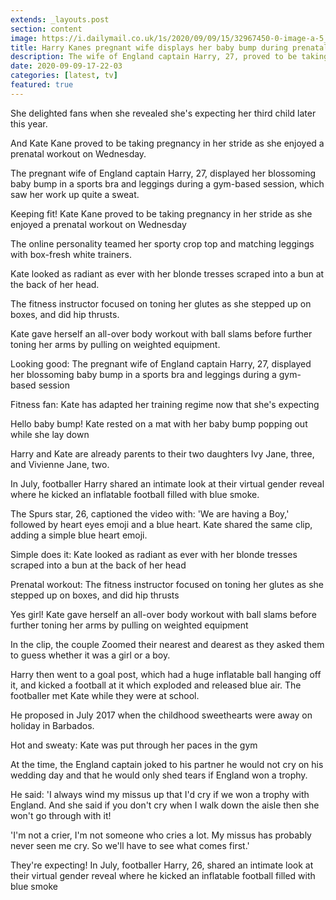 ```yaml
---
extends: _layouts.post
section: content
image: https://i.dailymail.co.uk/1s/2020/09/09/15/32967450-0-image-a-5_1599660999486.jpg 
title: Harry Kanes pregnant wife displays her baby bump during prenatal workout  
description: The wife of England captain Harry, 27, proved to be taking pregnancy in her stride as she enjoyed a prenatal workout on Wednesday. 
date: 2020-09-09-17-22-03 
categories: [latest, tv] 
featured: true 
--- 
```

She delighted fans when she revealed she's expecting her third child later this year. 

And Kate Kane proved to be taking pregnancy in her stride as she enjoyed a prenatal workout on Wednesday.

The pregnant wife of England captain Harry, 27, displayed her blossoming baby bump in a sports bra and leggings during a gym-based session, which saw her work up quite a sweat.  

Keeping fit! Kate Kane proved to be taking pregnancy in her stride as she enjoyed a prenatal workout on Wednesday

The online personality teamed her sporty crop top and matching leggings with box-fresh white trainers. 

Kate looked as radiant as ever with her blonde tresses scraped into a bun at the back of her head. 

The fitness instructor focused on toning her glutes as she stepped up on boxes, and did hip thrusts.

Kate gave herself an all-over body workout with ball slams before further toning her arms by pulling on weighted equipment.

Looking good: The pregnant wife of England captain Harry, 27, displayed her blossoming baby bump in a sports bra and leggings during a gym-based session 

Fitness fan: Kate has adapted her training regime now that she's expecting

Hello baby bump! Kate rested on a mat with her baby bump popping out while she lay down

Harry and Kate are already parents to their two daughters Ivy Jane, three, and Vivienne Jane, two. 

In July, footballer Harry shared an intimate look at their virtual gender reveal where he kicked an inflatable football filled with blue smoke. 

The Spurs star, 26, captioned the video with: 'We are having a Boy,' followed by heart eyes emoji and a blue heart. Kate shared the same clip, adding a simple blue heart emoji.   

Simple does it: Kate looked as radiant as ever with her blonde tresses scraped into a bun at the back of her head

Prenatal workout: The fitness instructor focused on toning her glutes as she stepped up on boxes, and did hip thrusts

Yes girl! Kate gave herself an all-over body workout with ball slams before further toning her arms by pulling on weighted equipment

In the clip, the couple Zoomed their nearest and dearest as they asked them to guess whether it was a girl or a boy.

Harry then went to a goal post, which had a huge inflatable ball hanging off it, and kicked a football at it which exploded and released blue air. The footballer met Kate while they were at school.

He proposed in July 2017 when the childhood sweethearts were away on holiday in Barbados. 

Hot and sweaty: Kate was put through her paces in the gym

At the time, the England captain joked to his partner he would not cry on his wedding day and that he would only shed tears if England won a trophy. 

He said: 'I always wind my missus up that I'd cry if we won a trophy with England. And she said if you don't cry when I walk down the aisle then she won't go through with it!

'I'm not a crier, I'm not someone who cries a lot. My missus has probably never seen me cry. So we'll have to see what comes first.'   

They're expecting! In July, footballer Harry, 26, shared an intimate look at their virtual gender reveal where he kicked an inflatable football filled with blue smoke


